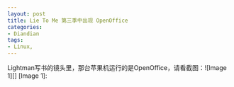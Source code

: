 ```yaml
---
layout: post
title: Lie To Me 第三季中出现 OpenOffice
categories:
- Diandian
tags:
- Linux, 
---
```

Lightman写书的镜头里，那台苹果机运行的是OpenOffice，请看截图：!\[Image 1\]\[\] \[Image 1\]:
